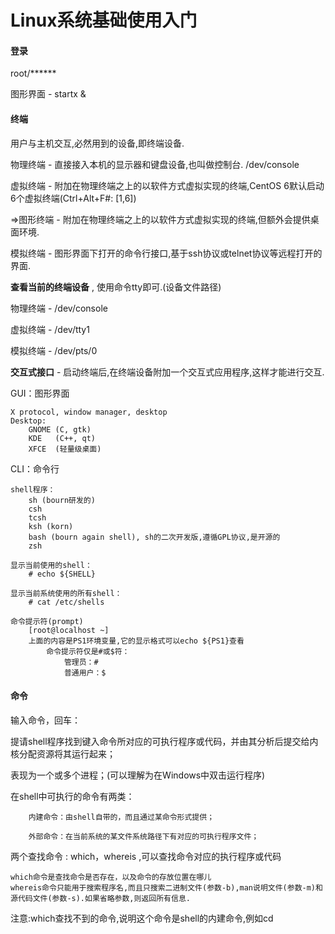 # Linux系统基础使用入门

#### 登录

root/\*\*\*\*\*\*

图形界面 - startx &

#### 终端

用户与主机交互,必然用到的设备,即终端设备.

物理终端 - 直接接入本机的显示器和键盘设备,也叫做控制台. /dev/console

虚拟终端 - 附加在物理终端之上的以软件方式虚拟实现的终端,CentOS 6默认启动6个虚拟终端\(Ctrl+Alt+F\#: \[1,6\]\)

=&gt;图形终端 - 附加在物理终端之上的以软件方式虚拟实现的终端,但额外会提供桌面环境.

模拟终端 - 图形界面下打开的命令行接口,基于ssh协议或telnet协议等远程打开的界面.

**查看当前的终端设备** , 使用命令tty即可.\(设备文件路径\)

物理终端 - /dev/console

虚拟终端 - /dev/tty1

模拟终端 - /dev/pts/0

**交互式接口** - 启动终端后,在终端设备附加一个交互式应用程序,这样才能进行交互.

GUI：图形界面

```
X protocol, window manager, desktop
Desktop:
    GNOME (C, gtk)
    KDE   (C++, qt)
    XFCE  (轻量级桌面)
```

CLI：命令行

```
shell程序：
    sh (bourn研发的)
    csh 
    tcsh
    ksh (korn)
    bash (bourn again shell), sh的二次开发版,遵循GPL协议,是开源的
    zsh 

显示当前使用的shell：
    # echo ${SHELL}

显示当前系统使用的所有shell：
    # cat /etc/shells

命令提示符(prompt)
    [root@localhost ~]
    上面的内容是PS1环境变量,它的显示格式可以echo ${PS1}查看
        命令提示符仅是#或$符：
            管理员：#
            普通用户：$
```

#### 命令

输入命令，回车：

提请shell程序找到键入命令所对应的可执行程序或代码，并由其分析后提交给内核分配资源将其运行起来；

表现为一个或多个进程；\(可以理解为在Windows中双击运行程序\)

在shell中可执行的命令有两类：

        内建命令：由shell自带的，而且通过某命令形式提供；

        外部命令：在当前系统的某文件系统路径下有对应的可执行程序文件；

两个查找命令 : which，whereis ,可以查找命令对应的执行程序或代码

```
which命令是查找命令是否存在，以及命令的存放位置在哪儿
whereis命令只能用于搜索程序名,而且只搜索二进制文件(参数-b),man说明文件(参数-m)和源代码文件(参数-s).如果省略参数,则返回所有信息.
```

注意:which查找不到的命令,说明这个命令是shell的内建命令,例如cd





